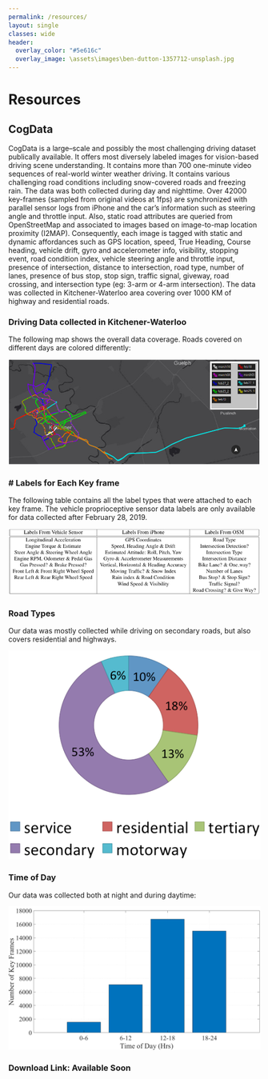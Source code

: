 ```yaml
---
permalink: /resources/
layout: single
classes: wide
header:
  overlay_color: "#5e616c"
  overlay_image: \assets\images\ben-dutton-1357712-unsplash.jpg
---
```

# Resources
## CogData

CogData is a large–scale and possibly the most challenging driving dataset publically available. It offers most diversely labeled images for vision-based driving scene understanding. It contains more than 700 one-minute video sequences of real-world winter weather driving. It contains various challenging road conditions including snow-covered roads and freezing rain. The data was both collected during day and nighttime. Over 42000 key-frames (sampled from original videos at 1fps) are synchronized with parallel sensor logs from iPhone and the car’s information such as steering angle and throttle input. Also, static road attributes are queried from OpenStreetMap and associated to images based on image-to-map location proximity (I2MAP). Consequently, each image is tagged with static and dynamic affordances such as GPS location, speed, True Heading, Course heading, vehicle drift, gyro and accelerometer info, visibility, stopping event, road condition index, vehicle steering angle and throttle input, presence of intersection, distance to intersection, road type, number of lanes, presence of bus stop, stop sign, traffic signal, giveway, road crossing, and intersection type (eg: 3-arm or 4-arm intersection). The data was collected in Kitchener-Waterloo area covering over 1000 KM of highway and residential roads.


### Driving Data collected in Kitchener-Waterloo

The following map shows the overall data coverage. Roads covered on different days are colored differently:

   ![img](\assets\images\clip_image003.png)   

### # Labels for Each Key frame

The following table contains all the label types that were attached to each key frame. The vehicle proprioceptive sensor data labels are only available for data collected after February 28, 2019.

   ![img](\assets\images\clip_image005.png)   

### Road Types

 

Our data was mostly collected while driving on secondary roads, but also covers residential and highways.

   ![img](\assets\images\clip_image007.png)   

 

### Time of Day 

 

Our data was collected both at night and during daytime:

   ![img](\assets\images\clip_image009.png)   

 

### Download Link: Available Soon